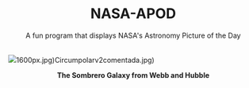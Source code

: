 <div align="center">
  <h1>
    NASA-APOD
  </h1>
</div>
  
<div align="center">
  A fun program that displays NASA's Astronomy Picture of the Day
</div>

<br>

![](https://apod.nasa.gov/apod/image/2411/Sombrero_WebbHubble_2290.jpg)1600px.jpg)Circumpolarv2comentada.jpg)

<p align = "center">
  <b>The Sombrero Galaxy from Webb and Hubble</b>
</p>
